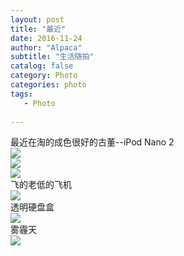 ```yaml
---
layout: post
title: "最近"
date: 2016-11-24
author: "Alpaca"
subtitle: "生活随拍"
catalog: false
category: Photo
categories: photo
tags:
   - Photo
   
---
```


最近在淘的成色很好的古董--iPod Nano 2  
![](http://7xqmgj.com1.z0.glb.clouddn.com/2016-11-24-IMG_3736.JPG)  
![](http://7xqmgj.com1.z0.glb.clouddn.com/2016-11-24-20161123-IMG_3732.jpg)  
![](http://7xqmgj.com1.z0.glb.clouddn.com/2016-11-24-20161123-IMG_3731.jpg)  
飞的老低的飞机  
![](http://7xqmgj.com1.z0.glb.clouddn.com/2016-11-24-IMG_3726.JPG)  
透明硬盘盒  
![](http://7xqmgj.com1.z0.glb.clouddn.com/2016-11-24-IMG_3668.JPG)  
雾霾天  
![](http://7xqmgj.com1.z0.glb.clouddn.com/2016-11-24-IMG_3681.JPG)  



